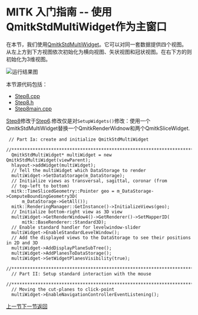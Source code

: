 MITK 入门指南 -- 使用QmitkStdMultiWidget作为主窗口
===============================================

在本节，我们使用[QmitkStdMultiWidget](http://docs.mitk.org/2012.06/classQmitkStdMultiWidget.html)。它可以对同一套数据提供四个视图。从左上方到下方视图依次初始化为横向视图、矢状视图和冠状视图。在右下方的则初始化为3维视图。

![运行结果图](http://docs.mitk.org/2012.06/step8_result.png)

本节源代码包括：

- [Step8.cpp](http://docs.mitk.org/2012.06/Step8_8cpp-example.html)
- [Step8.h](http://docs.mitk.org/2012.06/Step8_8h-example.html)
- [Step8main.cpp](http://docs.mitk.org/2012.06/Step8main_8cpp-example.html)

[Step8](http://docs.mitk.org/2012.06/classStep8.html)修改于[Step6](http://docs.mitk.org/2012.06/classStep6.html).修改仅是对`SetupWidgets()`修改：使用一个QmitkStdMultiWidget替换一个QmitkRenderWidnow和两个QmitkSliceWidget.

	 // Part Ia: create and initialize QmitkStdMultiWidget
 	 //*************************************************************************
	  QmitkStdMultiWidget* multiWidget = new QmitkStdMultiWidget(viewParent);
	  hlayout->addWidget(multiWidget);
	  // Tell the multiWidget which DataStorage to render
	  multiWidget->SetDataStorage(m_DataStorage);
	  // Initialize views as transversal, sagittal, coronar (from
	  // top-left to bottom)
	  mitk::TimeSlicedGeometry::Pointer geo = m_DataStorage->ComputeBoundingGeometry3D(
	      m_DataStorage->GetAll());
	  mitk::RenderingManager::GetInstance()->InitializeViews(geo);
	  // Initialize bottom-right view as 3D view
	  multiWidget->GetRenderWindow4()->GetRenderer()->SetMapperID(
	      mitk::BaseRenderer::Standard3D);
	  // Enable standard handler for levelwindow-slider
	  multiWidget->EnableStandardLevelWindow();
	  // Add the displayed views to the DataStorage to see their positions in 2D and 3D
	  multiWidget->AddDisplayPlaneSubTree();
	  multiWidget->AddPlanesToDataStorage();
	  multiWidget->SetWidgetPlanesVisibility(true);
	  //*************************************************************************
	  // Part II: Setup standard interaction with the mouse
	  //*************************************************************************
	  // Moving the cut-planes to click-point
	  multiWidget->EnableNavigationControllerEventListening();

[上一节](step7.md)[下一节](step9.md)[返回](../MITK-tutorial.md)
